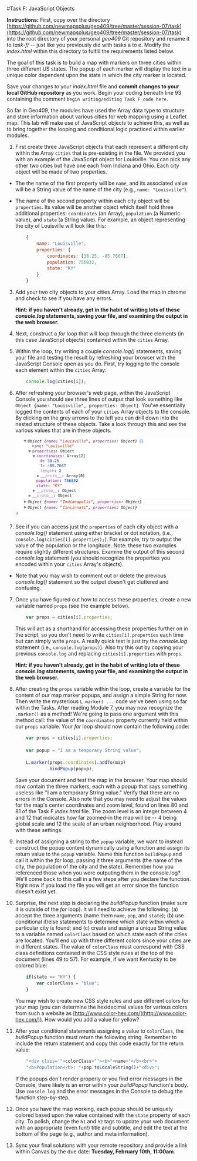 #Task F: JavaScript Objects

**Instructions:** First, copy over the directory [https://github.com/newmapsplus/geo409/tree/master/session-07/task](https://github.com/newmapsplus/geo409/tree/master/session-07/task) into the root directory of your personal *geo409* Git repository and rename it to *task-f/* -- just like you previously did with tasks a to e. Modify the *index.html* within this directory to fulfill the requirements listed below. 

The goal of this task is to build a map with markers on three cities within three different US states. The popup of each marker will display the text in a unique color dependent upon the state in which the city marker is located.

Save your changes to your *index.html* file and **commit changes to your local GitHub repository** as you work. Begin your coding beneath line 93 containing the comment `begin writing/editing Task F code here`. 

So far in Geo409, the modules have used the Array data type to structure and store information about various cities for web mapping using a Leaflet map. This lab will make use of JavaScript objects to achieve this, as well as to bring together the looping and conditional logic practiced within earlier modules.

1. First create three JavaScript objects that each represent a different city within the Array `cities` that is pre-existing in the file. We provided you with an example of the JavaScript object for Louisville. You can pick any other two cities but have one each from Indiana and Ohio. Each city object will be made of two properties. 

  * The the name of the first property will be `name`, and its associated value will be a String value of the name of the city (e.g., `name: "Louisville"`). 
    
  * The name of the second property within each city object will be `properties`. Its value will be another object which itself hold three additional properties: `coordinates` (an Array), `population` (a Numeric value), and `state` (a String value). For example, an object representing the city of Louisville will look like this:
    ```javascript
        {
            name: "Louisville",
            properties: {
                coordinates: [38.25, -85.7667],
                population: 756832,
                state: "KY"
            }
        }
    ```
3. Add your two city objects to your cities Array. Load the map in chrome and check to see if you have any errors.

    **Hint: if you haven't already, get in the habit of writing lots of these *console.log* statements, saving your file, and examining the output in the web browser.**

4. Next, construct a *for* loop that will loop through the three elements (in this case JavaScript objects) contained within the `cities` Array.

4. Within the loop, try writing a couple *console.log()* statements, saving your file and testing the result by refreshing your browser with the JavaScript Console open as you do.  First, try logging to the console each element within the `cities` Array:

    ```javascript
        console.log(cities[i]);
    ```

5. After refreshing your browser's web page, within the JavaScript Console you should see three lines of output that look something like `Object {name: "Louisville", properties: Object}`. You've essentially logged the contents of each of your `cities` Array objects to the console. By clicking on the grey arrows to the left you can drill down into the nested structure of these objects. Take a look through this and see the various values that are in these objects.

    ![Nested structure of the cities objects logged to the Console](assets/console-log-cities.png)

6. See if you can access just the `properties` of each city object with a *console.log()* statement using either bracket or dot notation, (i.e., `console.log(cities[i].properties);`). For example, try to output the value of the population or the longitude. Note: these two examples require slightly different structures. Examine the output of this second *console.log* statement (you should recognize the properties you encoded within your `cities` Array's objects).

  * Note that you may wish to comment out or delete the previous *console.log()* statement so the output doesn't get cluttered and confusing. 

7. Once you have figured out how to access these properties, create a new variable named `props` (see the example below). 

    ```javascript
        var props = cities[i].properties;
    ```

    This will act as a shorthand for accessing these properties further on in the script, so you don't need to write `cities[i].properties` each time but can simply write `props`. A really quick test is just try the *console.log* statement (i.e., `console.log(props)`). Also try this out by copying your previous `console.log` and replacing `cities[i].properties` with `props`.  

    **Hint: if you haven't already, get in the habit of writing lots of these *console.log* statements, saving your file, and examining the output in the web browser.**

8. After creating the `props` variable within the loop, create a variable for the content of our map marker popups, and assign a simple String for now. Then write the mysterious `L.marker( ...` code we've been using so far within the Tasks. After reading Module 7, you may now recognize the `.marker()` as a method! We're going to pass one argument with this method call: the value of the `coordinates` property currently held within our `props` variable. Your *for* loop should now contain the following code:

    ```javascript
        var props = cities[i].properties;

        var popup = "I am a temporary String value";

        L.marker(props.coordinates).addTo(map)
                .bindPopup(popup);   
    ```
    Save your document and test the map in the browser. Your map should now contain the three markers, each with a popup that says something useless like "I am a temporary String value." Verify that there are no errors in the Console. Also note that you may need to adjust the values for the map's center coordinates and zoom level, found on lines 80 and 81 of the Task F *index.html* file. The zoom level is an integer between 4 and 12 that indicates how far zoomed-in the map will be -- 4 being global scale and 12 the scale of an urban neighborhood. Play around with these settings.

9. Instead of assigning a string to the `popup` variable, we want to instead construct the popup content dynamically using a function and assign its return value to the `popup` variable. Name this function `buildPopup` and call it within the *for* loop, passing it three arguments (the name of the city, the population of the city and the state). Remember how you referenced those when you were outputing them in the console.log?  We'll come back to this call in a few steps after you declare the function. Right now if you load the file you will get an error since the function doesn't exist yet.

10. Surprise, the next step is declaring the *buildPopup* function (make sure it is outside of the *for* loop). It will need to achieve the following: (a) accept the three arguments (name them `name`, `pop`, and `state`); (b) use conditional if/else statements to determine which state within which a particular city is found; and (c) create and assign a unique String value to a variable named `colorClass` based on which state each of the cities are located. You'll end up with three different colors since your cities are in different states. The value of `colorClass` must correspond with CSS class definitions contained in the CSS style rules at the top of the document (lines 49 to 57). For example, if we want Kentucky to be colored blue:

    ```javascript
        if(state == "KY") {
            var colorClass = "blue";
        }
    ```

    You may wish to create new CSS style rules and use different colors for your map (you can determine the hexidecimal values for various colors from such a website as [http://www.color-hex.com/](http://www.color-hex.com/)). How would you add a value for yellow?         

11. After your conditional statements assigning a value to `colorClass`, the *buildPopup* function must return the following string. Remember to include the return statement and copy this code exactly for the return value:

    ```javascript
        "<div class='"+colorClass+"'><b>"+name+"</b><br>"+
        "<b>Population</b>: "+pop.toLocaleString()+"<div>";
    ```

    If the popups don't render properly or you find error messages in the Console, there likely is an error within your *buildPopup* function's body. Use `console.log` and the error messages in the Console to debug the function step-by-step.

12. Once you have the map working, each popup should be uniquely colored based upon the value contained with the `state` property of each city. To polish, change the `h1` and `h2` tags to update your web document with an appropriate (even fun!) title and subtitle, and edit the text at the bottom of the page (e.g., author and meta information).

13. Sync your final solutions with your remote repository and provide a link within Canvas by the due date: **Tuesday, February 10th, 11:00am**.


